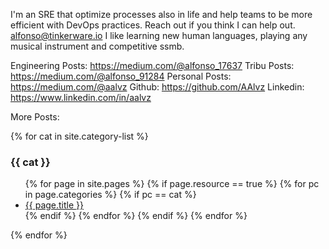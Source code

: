 I'm an SRE that optimize processes also in life and help teams to be more efficient with DevOps practices.
Reach out if you think I can help out. alfonso@tinkerware.io
I like learning new human languages, playing any musical instrument and competitive ssmb.

Engineering Posts: https://medium.com/@alfonso_17637
Tribu Posts: https://medium.com/@alfonso_91284
Personal Posts: https://medium.com/@aalvz
Github: https://github.com/AAlvz
Linkedin: https://www.linkedin.com/in/aalvz

More Posts:

{% for cat in site.category-list %}
### {{ cat }}

<ul>
  {% for page in site.pages %}
    {% if page.resource == true %}
      {% for pc in page.categories %}
        {% if pc == cat %}
          <li><a href="{{ site.github.url }}{{ page.url }}">{{ page.title }}</a></li>
        {% endif %}
      {% endfor %}
    {% endif %}
  {% endfor %}
</ul>
{% endfor %}
